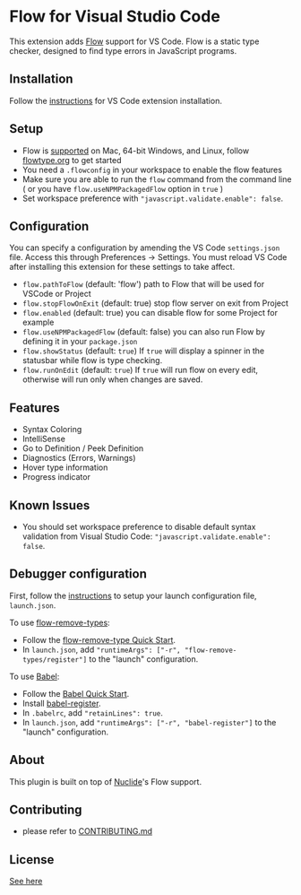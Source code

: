# Flow for Visual Studio Code

This extension adds [Flow](http://flowtype.org) support for VS Code. Flow is a static type checker, designed to find type errors in JavaScript programs.

## Installation

Follow the [instructions](https://code.visualstudio.com/docs/editor/extension-gallery) for VS Code extension installation.

## Setup

* Flow is [supported](https://github.com/facebook/flow#requirements) on Mac, 64-bit Windows, and Linux, follow [flowtype.org](http://flowtype.org/docs/getting-started.html#_) to get started
* You need a `.flowconfig` in your workspace to enable the flow features
* Make sure you are able to run the `flow` command from the command line ( or you have `flow.useNPMPackagedFlow` option in `true` )
* Set workspace preference with `"javascript.validate.enable": false`.

## Configuration
You can specify a configuration by amending the VS Code `settings.json` file. Access this through Preferences -> Settings. You must reload VS Code after installing this extension for these settings to take affect.

* `flow.pathToFlow` (default: 'flow') path to Flow that will be used for VSCode or Project
* `flow.stopFlowOnExit` (default: true) stop flow server on exit from Project
* `flow.enabled` (default: true) you can disable flow for some Project for example
* `flow.useNPMPackagedFlow` (default: false) you can also run Flow by defining it in your `package.json`
* `flow.showStatus` (default: `true`) If `true` will display a spinner in the statusbar while flow is type checking.
* `flow.runOnEdit` (default: `true`) If `true` will run flow on every edit, otherwise will run only when changes are saved.

## Features

* Syntax Coloring
* IntelliSense
* Go to Definition / Peek Definition
* Diagnostics (Errors, Warnings)
* Hover type information
* Progress indicator

## Known Issues

* You should set workspace preference to disable default syntax validation from Visual Studio Code: `"javascript.validate.enable": false`.

## Debugger configuration

First, follow the [instructions](https://code.visualstudio.com/Docs/editor/debugging#_launch-configurations) to setup your launch configuration file, `launch.json`.

To use [flow-remove-types](https://github.com/flowtype/flow-remove-types):

* Follow the [flow-remove-type Quick Start](https://flowtype.org/docs/running.html#flow-remove-types-quick-start).
* In `launch.json`, add `"runtimeArgs": ["-r", "flow-remove-types/register"]` to the "launch" configuration.

To use [Babel](https://babeljs.io):

* Follow the [Babel Quick Start](https://flowtype.org/docs/running.html#babel-quick-start).
* Install [babel-register](http://babeljs.io/docs/core-packages/babel-register/).
* In `.babelrc`, add `"retainLines": true`.
* In `launch.json`, add `"runtimeArgs": ["-r", "babel-register"]` to the "launch" configuration.

## About

This plugin is built on top of [Nuclide](https://github.com/facebook/nuclide)'s Flow support.

## Contributing

* please refer to [CONTRIBUTING.md](https://github.com/flowtype/flow-for-vscode/blob/master/CONTRIBUTING.md)

## License
[See here](https://github.com/flowtype/flow-for-vscode/blob/master/LICENSE)
